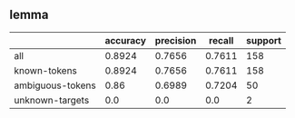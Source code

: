 
## lemma

|                  | accuracy | precision | recall | support |
|------------------|----------|-----------|--------|---------|
| all              | 0.8924   | 0.7656    | 0.7611 | 158     |
| known-tokens     | 0.8924   | 0.7656    | 0.7611 | 158     |
| ambiguous-tokens | 0.86     | 0.6989    | 0.7204 | 50      |
| unknown-targets  | 0.0      | 0.0       | 0.0    | 2       |


